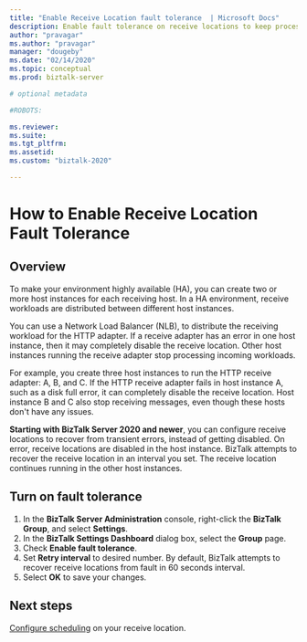 ```yaml
---
title: "Enable Receive Location fault tolerance  | Microsoft Docs"
description: Enable fault tolerance on receive locations to keep processing messages, even when an error occurs.
author: "pravagar"
ms.author: "pravagar"
manager: "dougeby"
ms.date: "02/14/2020"
ms.topic: conceptual
ms.prod: biztalk-server

# optional metadata

#ROBOTS:

ms.reviewer: 
ms.suite:
ms.tgt_pltfrm:
ms.assetid: 
ms.custom: "biztalk-2020"

---
```

# How to Enable Receive Location Fault Tolerance

## Overview

To make your environment highly available (HA), you can create two or more host instances for each receiving host. In a HA environment, receive workloads are distributed between different host instances.

You can use a Network Load Balancer (NLB), to distribute the receiving workload for the HTTP adapter. If a receive adapter has an error in one host instance, then it may completely disable the receive location. Other host instances running the receive adapter stop processing incoming workloads.

For example, you create three host instances to run the HTTP receive adapter: A, B, and C. If the HTTP receive adapter fails in host instance A, such as a disk full error, it can completely disable the receive location. Host instance B and C also stop receiving messages, even though these hosts don't have any issues.

**Starting with BizTalk Server 2020 and newer**, you can configure receive locations to recover from transient errors, instead of getting disabled. On error, receive locations are disabled in the host instance. BizTalk attempts to recover the receive location in an interval you set. The receive location continues running in the other host instances.

## Turn on fault tolerance

1. In the **BizTalk Server Administration** console, right-click the **BizTalk Group**, and select **Settings**.
2. In the **BizTalk Settings Dashboard** dialog box, select the **Group** page.
3. Check **Enable fault tolerance**.
4. Set **Retry interval** to desired number. By default, BizTalk attempts to recover receive locations from fault in 60 seconds interval.
5. Select **OK** to save your changes.

## Next steps

[Configure scheduling](core/how-to-configure-scheduling-for-a-receive-location.md) on your receive location.
